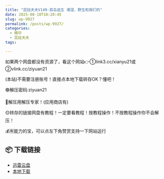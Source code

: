 ```yaml
---
title: "昆廷夫夫V149-孤岛逃生 潮湿、野生和我们的"
date: 2025-08-10T10:20:45
slug: wp-9927
permalink: /posts/wp-9927/
categories:
  - 精华
  - 昆廷夫夫
tags:

---
```


如果两个网盘都没有资源了，看这个网站👉①link3.cc/xianyu21或②vlink.cc/ziyuan21

(本站)不需要注册账号！直接点本地下载转存OK？懂吧！

🟢解压密码:ziyuan21

🔵解压用解压专家！(应用商店有)

🟡转存的链接网盘有教程！一定要看教程！按教程操作！不按教程操作你不会解压！

💰🈶能力的宝，可以点左下角赞赏支持一下网站运行

## 📦 下载链接
- [迅雷云盘](https://blziyuan21.com/pay-download/9927?key=feb71eb8f4&down_id=0)
- [本地下载](https://blziyuan21.com/pay-download/9927?key=feb71eb8f4&down_id=1)


